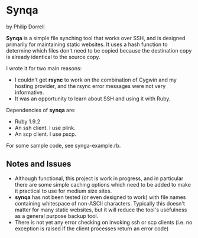 Synqa
=====

by Philip Dorrell

**Synqa** is a simple file synching tool that works over SSH, and is designed
primarily for maintaining static websites. It uses a hash function to
determine which files don't need to be copied because the destination copy
is already identical to the source copy.

I wrote it for two main reasons:

* I couldn't get **rsync** to work on the combination of Cygwin and my
hosting provider, and the rsync error messages were not very informative.
* It was an opportunity to learn about SSH and using it with Ruby.

Dependencies of **synqa** are: 

* Ruby 1.9.2
* An ssh client. I use plink.
* An scp client. I use pscp.

For some sample code, see synga-example.rb.

Notes and Issues
----------------

* Although functional, this project is work in progress, and in 
particular there are some simple caching options which need to be added
to make it practical to use for medium size sites.
* **synqa** has not been tested (or even designed to work) with file names
containing whitespace of non-ASCII characters. Typically this doesn't matter for
many static websites, but it will reduce the tool's usefulness as a general purpose
backup tool.
* There is not yet any error checking on invoking ssh or scp clients (i.e. no
exception is raised if the client processes return an error code)
